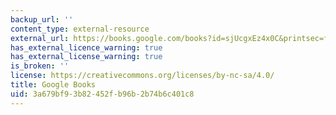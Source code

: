 ```yaml
---
backup_url: ''
content_type: external-resource
external_url: https://books.google.com/books?id=sjUcgxEz4x0C&printsec=frontcover#v=onepage&q&f=false
has_external_licence_warning: true
has_external_license_warning: true
is_broken: ''
license: https://creativecommons.org/licenses/by-nc-sa/4.0/
title: Google Books
uid: 3a679bf9-3b82-452f-b96b-2b74b6c401c8
---
```

